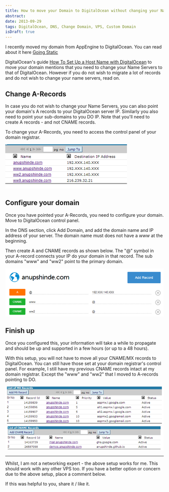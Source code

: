```yaml
---
title: How to move your Domain to DigitalOcean without changing your Name Servers
abstract:
date: 2013-09-29
tags: DigitalOcean, DNS, Change Domain, VPS, Custom Domain
isDraft: true
---
```



I recently moved my domain from AppEngine to DigitalOcean.  You can read about it here <a href="/posts/going-static" target="_blank">Going Static</a>

DigitalOcean's guide [How To Set Up a Host Name with DigitalOcean](https://www.digitalocean.com/community/articles/how-to-set-up-a-host-name-with-digitalocean) to move your domain mentions that you need to change your Name Servers to that of DigitalOcean. However if you do not wish to migrate a lot of records and do not wish to change your name servers, read on.


## Change A-Records

In case you do not wish to change your Name Servers, you can also point your domain's A records to your DigitalOcean server IP. Similarly you also need to point your sub-domains to you DO IP.  Note that you'll need to create A records - and not CNAME records.


To change your A-Records, you need to access the control panel of your domain registrar.


<img src="images/a-records.png" class="dropShadow" alt="A-Records at domain registrar" title="A-Records at domain registrar" />


## Configure your domain

Once you have pointed your A-Records, you need to configure your domain. Move to DigitalOcean control panel.

In the DNS section, click Add Domain, and add the domain name and IP address of your server. The domain name must does not have a *www* at the beginning. 

Then create A and CNAME records as shown below. The "@" symbol in your A-record connects your IP do your domain in that record. The sub domains "www" and "ww2" point to the primary domain.

<img src="images/do-dns-record.png" class="dropShadow" alt="Digital Ocean DNS Records" title="Digital Ocean DNS Records" />


## Finish up

Once you configured this,  your information will take a while to propagate and should be up and supported in a few hours (or up to a 48 hours).


With this setup, you will not have to move all your CNAME/MX records to DigitalOcean. You can still have those set at your domain registrar's control panel. For example, I still have my previous CNAME records intact at my domain registrar. Except the "www" and "ww2" that I moved to A-records pointing to DO.

<img src="images/jod-mx-records.png" class="dropShadow" alt="MX records yet at domain registrar" title="MX records yet at domain registrar" />

<img src="images/jod-cname-records.png" class="dropShadow" alt="CNAME records not migrated" title="CNAME records not migrated" />


---

Whilst, I am not a networking expert - the above setup works for me. This should work with any other VPS too. If you have a better option or concern due to the above setup, place a comment below.

If this was helpful to you, share it / like it.

